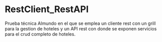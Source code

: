 # RestClient_RestAPI
Prueba técnica Almundo en el que se emplea un cliente rest con un grill para la gestion de hoteles y un API rest con donde se exponen servicios para el crud completo de hoteles.
